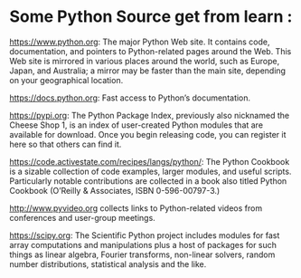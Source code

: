 # Some Python Source get from learn : 
https://www.python.org: The major Python Web site. It contains code, documentation, and pointers to Python-related pages around the Web. This Web site is mirrored in various places around the world, such as Europe, Japan, and Australia; a mirror may be faster than the main site, depending on your geographical location.

https://docs.python.org: Fast access to Python’s documentation.

https://pypi.org: The Python Package Index, previously also nicknamed the Cheese Shop 1, is an index of user-created Python modules that are available for download. Once you begin releasing code, you can register it here so that others can find it.

https://code.activestate.com/recipes/langs/python/: The Python Cookbook is a sizable collection of code examples, larger modules, and useful scripts. Particularly notable contributions are collected in a book also titled Python Cookbook (O’Reilly & Associates, ISBN 0-596-00797-3.)

http://www.pyvideo.org collects links to Python-related videos from conferences and user-group meetings.

https://scipy.org: The Scientific Python project includes modules for fast array computations and manipulations plus a host of packages for such things as linear algebra, Fourier transforms, non-linear solvers, random number distributions, statistical analysis and the like.